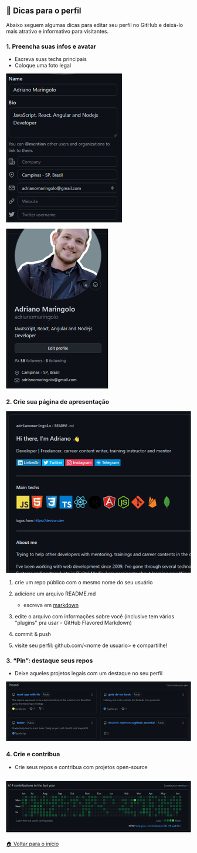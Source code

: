 ## 👤 Dicas para o perfil

Abaixo seguem algumas dicas para editar seu perfil no GitHub e deixá-lo mais atrativo e informativo para visitantes.

### 1. Preencha suas infos e avatar
- Escreva suas techs principais
- Coloque uma foto legal

![Preenchimento das infos de perfil](./../../assets/images/github/profile-tips-01.png)


![Exibição das informações de perfil incluídas](./../../assets/images/github/profile-tips-02.png)

### 2. Crie sua página de apresentação

![Exemplo de página de profile no github](./../../assets/images/github/profile-tips-03.png)

1. crie um repo público com o mesmo nome do seu usuário
2. adicione um arquivo README.md
    - escreva em [markdown](https://www.markdownguide.org/)

3. edite o arquivo com informações sobre você (inclusive tem vários "plugins" pra usar - GitHub Flavored Markdown)

4. commit & push

5. visite seu perfil: github.com/&lt;nome de usuario&gt; e compartilhe!


### 3. “Pin”: destaque seus repos
- Deixe aqueles projetos legais com um destaque no seu perfil

![Destaque seus principais projetos](./../../assets/images/github/profile-tips-04.png)


### 4. Crie e contribua
- Crie seus repos e contribua com projetos open-source

![Gráfico de contribuição no perfil](./../../assets/images/github/profile-tips-05.png)
---

[🏠 Voltar para o início](./../../README.md)